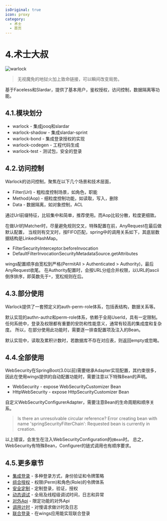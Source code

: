 ```yaml
---
isOriginal: true
icon: proxy
category:
  - 术士
  - 首页
---
```


# 4.术士大叔

![warlock](/warlock_icon.png)

> 无视魔免的地狱火加上致命链接，可以瞬间改变局势。

基于Faceless和Slardar，提供了基本用户，鉴权授权，访问控制，数据隔离等功能。

## 4.1.模块划分

* warlock - 集成jooq和slardar
* warlock-shadow - 集成slardar-sprint
* warlock-bond - 集成登录授权的实现
* warlock-codegen - 工程代码生成
* warlock-test - 测试包，安全的登录

## 4.2.访问控制

Warlock的访问控制，聚焦在以下几个场景和技术层面，

* Filter(Url) - 粗粒度控制场景，如角色，职能
* Method(Aop) - 细粒度控制功能，如读取，写入，删除
* Data - 数据隔离，如对象控制，ACL

通过Url前缀特征，比较集中和简单，推荐使用。而Aop比较分散，粒度更细致。

在做Url的Matcher时，尽量避免规则交叉，特殊配置在前，AnyRequest在最后做默认配置，
当规则有交叉时，按FIFO匹配，spring中的调用关系如下，其底层数据结构是LinkedHashMap。

* FilterSecurityInterceptor.beforeInvocation
* DefaultFilterInvocationSecurityMetadataSource.getAttributes

wings配置顺序由宽松到严格(PermitAll > Authenticated > Authority)，最后AnyRequest收尾。
在Authority配置时，会按URL分组合并权限，以URL的ascii倒序排序，即英数先于`*`，宽松规则在后。

## 4.3.部分使用

Warlock提供了一套预定义的auth-perm-role体系，包括表结构，数据关系等。

默认实现的authn-authz和perm-role体系，依赖于全局UserId，具有一定限制。
任何系统中，登录及权限都有重要的安防和性能意义，通常有较高的集成度和复杂度。
所以，在部分使用此功能时，需要逐一排查配置项及注入的Bean。

默认实现中，读取及累积计数时，若数据库不存在对应表，则返回empty或忽略。

## 4.4.全部使用

WebSecurity在SpringBoot(3.0以前)需要继承Adapter实现配置，其约束很多，
因此在使用wings提供的自动配置功能时，需要注意以下特殊Bean的声明。

* WebSecurity - expose WebSecurityCustomizer Bean
* HttpWebSecurity - expose HttpSecurityCustomizer Bean

自定义WebSecurityConfigurerAdapter，需要注意Bean的生命周期和顺序关系。

> Is there an unresolvable circular reference?
> Error creating bean with name 'springSecurityFilterChain':
> Requested bean is currently in creation.

以上错误，会发生在注入WebSecurityConfiguration的`@Bean`时。
总之，WebSecurity有特殊Bean，Configurer的链式调用也有顺序要求。

## 4.5.更多章节

* [集成登录](4a-authn.md) - 多种登录方式，身份验证和令牌策略
* [组合授权](4b-authz.md) - 权限(Perm)和角色(Role)的令牌体系
* [安全定制](4c-security.md) - 定制登录，验证，授权
* [动态调试](4e-tweak.md) - 全局及线程级调试时间，日志和异常
* [对外Api](4f-api-oauth.md) - 限定功能的对外Api
* [调用计时](4g-watching.md) - 对慢请求做计时及日志
* [联合登录](4h-uni-auth.md) - 在wings应用能实现联合登录
